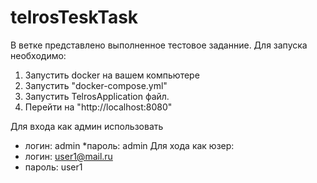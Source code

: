 # telrosTeskTask

В ветке представлено выполненное тестовое заданние. 
Для запуска необходимо:
1. Запустить docker на вашем компьютере
2. Запустить "docker-compose.yml"
3. Запустить TelrosApplication файл.
4. Перейти на "http://localhost:8080"

Для входа как админ использовать 
  * логин: admin
  *пароль: admin
Для хода как юзер:
  * логин: user1@mail.ru
  * пароль: user1
